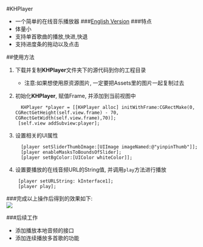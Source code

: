 #KHPlayer
- 一个简单的在线音乐播放器
###[English Version](https://github.com/ArronZhangKH/KHPlayer#khplayer)
###特点
- 体量小
- 支持单首歌曲的播放,快进,快退
- 支持进度条的拖动以及点击


##使用方法
1. 下载并复制**KHPlayer**文件夹下的源代码到你的工程目录
	- 注意:如果想使用原资源图片, 一定要把Assets里的图片一起复制过去
2. 初始化**KHPlayer**, 赋值Frame, 并添加到当前视图中

		 KHPlayer *player = [[KHPlayer alloc] initWithFrame:CGRectMake(0, CGRectGetHeight(self.view.frame) - 70, CGRectGetWidth(self.view.frame),70)];
 		[self.view addSubview:player];

3. 设置相关的UI属性

		 [player setSliderThumbImage:[UIImage imageNamed:@"yinpinThumb"]];
		 [player enableMasksToBoundsOfSlider];
		 [player setBgColor:[UIColor whiteColor]];

4. 设置要播放的在线音频URL的String值, 并调用`play`方法进行播放

		[player setURLString: kInterface1]; 
		[player play];


###完成以上操作后得到的效果如下:  
![](http://upload-images.jianshu.io/upload_images/3007158-2b9f037ceebfb11e.gif?imageMogr2/auto-orient/strip)

###后续工作
- 添加播放本地音频的接口
- 添加连续播放多首歌的功能
